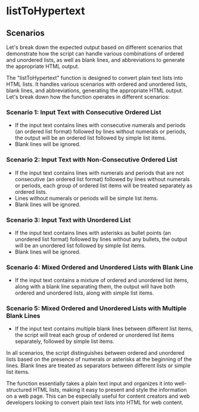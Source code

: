 # listToHypertext

## Scenarios

Let's break down the expected output based on different scenarios that demonstrate how the script can handle various combinations of ordered and unordered lists, as well as blank lines, and abbreviations to generate the appropriate HTML output.

The "listToHypertext" function is designed to convert plain text lists into HTML lists. It handles various scenarios with ordered and unordered lists, blank lines, and abbreviations, generating the appropriate HTML output. Let's break down how the function operates in different scenarios:

### Scenario 1: Input Text with Consecutive Ordered List
- If the input text contains lines with consecutive numerals and periods (an ordered list format) followed by lines without numerals or periods, the output will be an ordered list followed by simple list items.
- Blank lines will be ignored.

### Scenario 2: Input Text with Non-Consecutive Ordered List
- If the input text contains lines with numerals and periods that are not consecutive (an ordered list format) followed by lines without numerals or periods, each group of ordered list items will be treated separately as ordered lists.
- Lines without numerals or periods will be simple list items.
- Blank lines will be ignored.

### Scenario 3: Input Text with Unordered List
- If the input text contains lines with asterisks as bullet points (an unordered list format) followed by lines without any bullets, the output will be an unordered list followed by simple list items.
- Blank lines will be ignored.

### Scenario 4: Mixed Ordered and Unordered Lists with Blank Line
- If the input text contains a mixture of ordered and unordered list items, along with a blank line separating them, the output will have both ordered and unordered lists, along with simple list items.

### Scenario 5: Mixed Ordered and Unordered Lists with Multiple Blank Lines
- If the input text contains multiple blank lines between different list items, the script will treat each group of ordered or unordered list items separately, followed by simple list items.

In all scenarios, the script distinguishes between ordered and unordered lists based on the presence of numerals or asterisks at the beginning of the lines. Blank lines are treated as separators between different lists or simple list items.

The function essentially takes a plain text input and organizes it into well-structured HTML lists, making it easy to present and style the information on a web page. This can be especially useful for content creators and web developers looking to convert plain text lists into HTML for web content.
